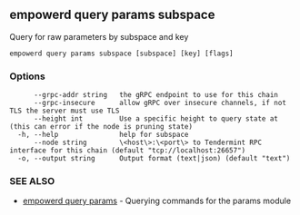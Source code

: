 ## empowerd query params subspace

Query for raw parameters by subspace and key

```
empowerd query params subspace [subspace] [key] [flags]
```

### Options

```
      --grpc-addr string   the gRPC endpoint to use for this chain
      --grpc-insecure      allow gRPC over insecure channels, if not TLS the server must use TLS
      --height int         Use a specific height to query state at (this can error if the node is pruning state)
  -h, --help               help for subspace
      --node string        \<host\>:\<port\> to Tendermint RPC interface for this chain (default "tcp://localhost:26657")
  -o, --output string      Output format (text|json) (default "text")
```

### SEE ALSO

* [empowerd query params](empowerd_query_params.md)	 - Querying commands for the params module

